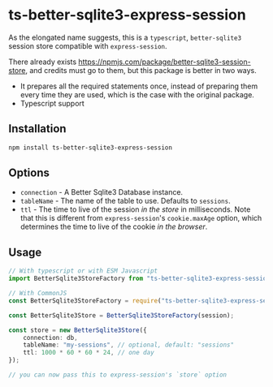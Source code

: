 # ts-better-sqlite3-express-session

As the elongated name suggests, this is a `typescript`, `better-sqlite3` session store compatible with `express-session`.

There already exists https://npmjs.com/package/better-sqlite3-session-store, and credits must go to them, but this package is better in two ways.

-   It prepares all the required statements once, instead of preparing them every time they are used, which is the case with the original package.
-   Typescript support

## Installation

```bash
npm install ts-better-sqlite3-express-session
```

## Options

-   `connection` - A Better Sqlite3 Database instance.
-   `tableName` - The name of the table to use. Defaults to `sessions`.
-   `ttl` - The time to live of the session _in the store_ in milliseconds. Note that this is different from `express-session`'s `cookie.maxAge` option, which determines the time to live of the cookie _in the browser_.

## Usage

```typescript
// With typescript or with ESM Javascript
import BetterSqlite3StoreFactory from "ts-better-sqlite3-express-session";

// With CommonJS
const BetterSqlite3StoreFactory = require("ts-better-sqlite3-express-session").default;

const BetterSqlite3Store = BetterSqlite3StoreFactory(session);

const store = new BetterSqlite3Store({
    connection: db,
    tableName: "my-sessions", // optional, default: "sessions"
    ttl: 1000 * 60 * 60 * 24, // one day
});

// you can now pass this to express-session's `store` option
```
